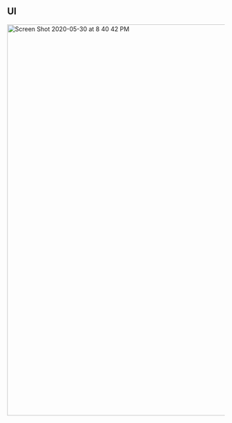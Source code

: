 ## UI 
<img width="904" alt="Screen Shot 2020-05-30 at 8 40 42 PM" src="https://user-images.githubusercontent.com/48977789/83343310-d97f4b80-a2b5-11ea-8c02-eba3de8acaba.png">
